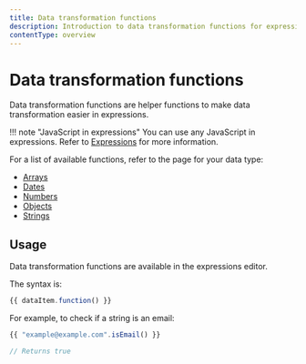 ```yaml
---
title: Data transformation functions
description: Introduction to data transformation functions for expressions.
contentType: overview
---
```


# Data transformation functions

Data transformation functions are helper functions to make data transformation easier in expressions.

!!! note "JavaScript in expressions"
		You can use any JavaScript in expressions. Refer to [Expressions](/code-examples/expressions/) for more information.

For a list of available functions, refer to the page for your data type:

* [Arrays](/code/builtin/data-transformation-functions/arrays/)
* [Dates](/code/builtin/data-transformation-functions/dates/)
* [Numbers](/code/builtin/data-transformation-functions/numbers/)
* [Objects](/code/builtin/data-transformation-functions/objects/)
* [Strings](/code/builtin/data-transformation-functions/strings/)

## Usage

Data transformation functions are available in the expressions editor.

The syntax is:

```js
{{ dataItem.function() }}
```

For example, to check if a string is an email:

```js
{{ "example@example.com".isEmail() }}

// Returns true
```
